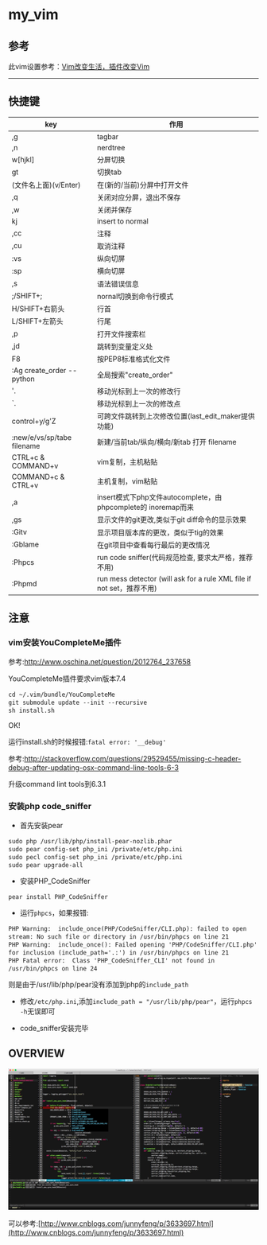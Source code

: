 # my_vim

## 参考

此vim设置参考：[Vim改变生活，插件改变Vim](http://fancyseeker.com/?p=592)

----

## 快捷键

key|作用
----|-----
,g						    			|tagbar
,n						    			|nerdtree
w[hjkl]				    			|分屏切换
gt                          		|切换tab
(文件名上面)(v/Enter)					|在(新的/当前)分屏中打开文件
,q					    				|关闭对应分屏，退出不保存
,w						    			|关闭并保存
kj						    			|insert to normal
,cc						    			|注释
,cu						    			|取消注释
:vs						    			|纵向切屏
:sp						    			|横向切屏
,s						    			|语法错误信息
;/SHIFT+;				    			|nornal切换到命令行模式
H/SHIFT+右箭头 			    		|行首
L/SHIFT+左箭头			    			|行尾	
,p                         		|打开文件搜索栏
,jd                       		|跳转到变量定义处
F8                          		|按PEP8标准格式化文件
:Ag create_order --python   		|全局搜索"create_order"
'.                          		|移动光标到上一次的修改行
`.                          		|移动光标到上一次的修改点
control+y/g'Z               		|可跨文件跳转到上次修改位置(last_edit_maker提供功能)
:new/e/vs/sp/tabe filename  		|新建/当前tab/纵向/横向/新tab 打开 filename
CTRL+c & COMMAND+v          		|vim复制，主机粘贴
COMMAND+c & CTRL+v          		|主机复制，vim粘贴
,a                          		|insert模式下php文件autocomplete，由phpcomplete的<C-x><C-o> inoremap而来
,gs                         		|显示文件的git更改,类似于git diff命令的显示效果
:Gitv                       		|显示项目版本库的更改，类似于tig的效果
:Gblame                     		|在git项目中查看每行最后的更改情况
:Phpcs                      		|run code sniffer(代码规范检查, 要求太严格，推荐不用)
:Phpmd                      		|run mess detector (will ask for a rule XML file if not set，推荐不用)

## 注意

### vim安装YouCompleteMe插件

参考:http://www.oschina.net/question/2012764_237658

YouCompleteMe插件要求vim版本7.4

```
cd ~/.vim/bundle/YouCompleteMe
git submodule update --init --recursive
sh install.sh
```
OK!

运行install.sh的时候报错:`fatal error: '__debug'`

参考:http://stackoverflow.com/questions/29529455/missing-c-header-debug-after-updating-osx-command-line-tools-6-3

升级command lint tools到6.3.1

### 安装php code_sniffer

* 首先安装pear

```
sudo php /usr/lib/php/install-pear-nozlib.phar
sudo pear config-set php_ini /private/etc/php.ini
sudo pecl config-set php_ini /private/etc/php.ini
sudo pear upgrade-all
```

* 安装PHP_CodeSniffer

```
pear install PHP_CodeSniffer
```

* 运行`phpcs`，如果报错:

```
PHP Warning:  include_once(PHP/CodeSniffer/CLI.php): failed to open stream: No such file or directory in /usr/bin/phpcs on line 21
PHP Warning:  include_once(): Failed opening 'PHP/CodeSniffer/CLI.php' for inclusion (include_path='.:') in /usr/bin/phpcs on line 21
PHP Fatal error:  Class 'PHP_CodeSniffer_CLI' not found in /usr/bin/phpcs on line 24
```

则是由于/usr/lib/php/pear没有添加到php的`include_path`

* 修改`/etc/php.ini`,添加`include_path = "/usr/lib/php/pear"`，运行`phpcs -h`无误即可

* code_sniffer安装完毕

## OVERVIEW

![screen](screen.png)

可以参考:[http://www.cnblogs.com/junnyfeng/p/3633697.html](http://www.cnblogs.com/junnyfeng/p/3633697.html)

